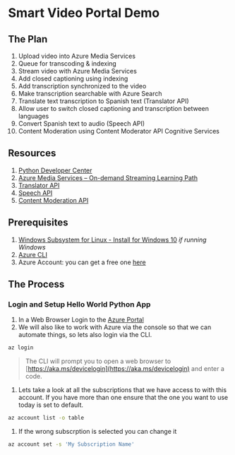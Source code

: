 # Smart Video Portal Demo

## The Plan
1. Upload video into Azure Media Services
1. Queue for transcoding & indexing
1. Stream video with Azure Media Services 
1. Add closed captioning using indexing
1. Add transcription synchronized to the video
1. Make transcription searchable with Azure Search
1. Translate text transcription to Spanish text (Translator API)
1. Allow user to switch closed captioning and transcription between languages
1. Convert Spanish text to audio (Speech API)
1. Content Moderation using Content Moderator API Cognitive Services


## Resources

1. [Python Developer Center](https://azure.microsoft.com/en-us/develop/python/)
1. [Azure Media Services – On-demand Streaming Learning Path](https://azure.microsoft.com/en-gb/documentation/learning-paths/media-services-streaming-on-demand/)
1. [Translator API](https://docs.microsoft.com/en-us/azure/cognitive-services/translator/translator-info-overview)
1. [Speech API](https://docs.microsoft.com/en-us/azure/cognitive-services/speech/home)
1. [Content Moderation API](https://docs.microsoft.com/en-us/azure/cognitive-services/content-moderator/overview)


## Prerequisites

1. [Windows Subsystem for Linux - Install for Windows 10](https://msdn.microsoft.com/en-us/commandline/wsl/install-win10) *if running Windows*
1. [Azure CLI](https://docs.microsoft.com/en-us/cli/azure/install-azure-cli?view=azure-cli-latest#install-on-debianubuntu-with-apt-get) 
1. Azure Account: you can get a free one [here](https://azure.microsoft.com/en-us/free/)

## The Process

### Login and Setup Hello World Python App

1. In a Web Browser Login to the [Azure Portal](https://portal.azure.com)
1. We will also like to work with Azure via the console so that we can automate things, so lets also login via the CLI.

 ```bash
 az login
 ```

 > The CLI will prompt you to open a web browser to [https://aka.ms/devicelogin](https://aka.ms/devicelogin) and enter a code. 

1. Lets take a look at all the subscriptions that we have access to with this account. If you have more than one ensure that the one you want to use today is set to default.

 ```bash
 az account list -o table
 ```

1. If the wrong subscrption is selected you can change it

 ```bash
 az account set -s 'My Subscription Name'
 ```